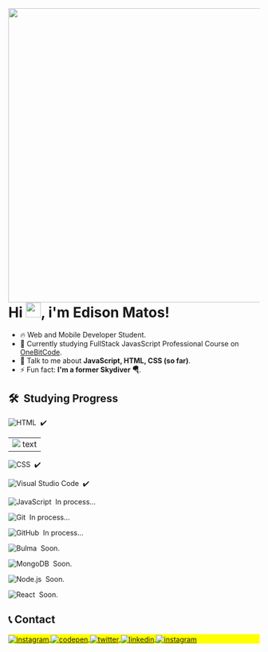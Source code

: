 <!--
<p align="left"> <img src="https://komarev.com/ghpvc/?username=maykbrito&color=yellow" alt="Profile views" /> </p>
-->
<img align="right" height="590em" src="https://raw.githubusercontent.com/gist/EdisonMatos/30b0caded5a41fc479dc9faa7e835980/raw/cb8391322b8bc0d528490928ee9a7c6db8a3f287/githubcard.svg"/>


<h1 align="left">Hi <img src="https://raw.githubusercontent.com/kaueMarques/kaueMarques/master/hi.gif" height="30px">, i'm Edison Matos!</h1>

- 🔥 Web and Mobile Developer Student.
- 🔭 Currently studying FullStack JavasScript Professional Course on [OneBitCode](https://onebitcode.com/lp/).
- 💬 Talk to me about **JavaScript, HTML, CSS (so far)**.
- ⚡ Fun fact: **I'm a former Skydiver 🪂**.


## 🛠 &nbsp;Studying Progress

<div valign="center">

![HTML](https://img.shields.io/badge/-HTML-05122A?style=flat&logo=HTML5)&nbsp; ✔️
  
<table><tr><td valign="center"><img src="https://img.shields.io/badge/-HTML-05122A?style=flat&logo=HTML5"> text </td></tr></table>

![CSS](https://img.shields.io/badge/-CSS-05122A?style=flat&logo=CSS3&logoColor=1572B6)&nbsp; ✔️

![Visual Studio Code](https://img.shields.io/badge/-Visual%20Studio%20Code-05122A?style=flat&logo=visual-studio-code&logoColor=007ACC)&nbsp; ✔️

![JavaScript](https://img.shields.io/badge/-JavaScript-05122A?style=flat&logo=javascript)&nbsp; In process...

![Git](https://img.shields.io/badge/-Git-05122A?style=flat&logo=git)&nbsp; In process...

![GitHub](https://img.shields.io/badge/-GitHub-05122A?style=flat&logo=github)&nbsp; In process...

![Bulma](https://img.shields.io/badge/-Bulma-05122A?style=flat&logo=bulma&logoColor=1572B6)&nbsp; Soon.

![MongoDB](https://img.shields.io/badge/-Mongo-05122A?style=flat&logo=mongoDB&logoColor=1572B6)&nbsp; Soon.

![Node.js](https://img.shields.io/badge/-Node.js-05122A?style=flat&logo=node.js)&nbsp; Soon.

![React](https://img.shields.io/badge/-React-05122A?style=flat&logo=react)&nbsp; Soon.

</div>

<!--
## ⚙️ &nbsp;GitHub Analytics
<p align="left">
<img width="530em" src="https://github-readme-stats.vercel.app/api?username=EdisonMatos&show_icons=true&theme=vision-friendly-dark" alt="Edison's stats"/>
<img width="530em" src="https://github-readme-stats.vercel.app/api/top-langs/?username=EdisonMatos&layout=compact&theme=vision-friendly-dark" alt="Edison's most languages"/>
</p>
-->
## 📞 Contact

<p align="left" style="background:yellow">
</a>
  <a href="https://t.me/edmatoss" target="_blank">
 <img align="center" src="https://img.shields.io/badge/-edisonMatos-05122A?style=flat&logo=telegram" alt="instagram"/>
</a>
<a href="https://codepen.io/Edisss" target="_blank">
  <img align="center" src="https://img.shields.io/badge/-edisonMatos-05122A?style=flat&logo=codepen" alt="codepen"/>
</a>
<a href="https://twitter.com/edisonmatos33" target="_blank">
  <img align="center" src="https://img.shields.io/badge/-edisonMatos-05122A?style=flat&logo=twitter" alt="twitter"/>  
</a>
<a href="https://www.linkedin.com/in/edison-matoss" target="_blank">
  <img align="center" src="https://img.shields.io/badge/-edisonMatos-05122A?style=flat&logo=linkedin" alt="linkedin"/>
</a>
<a href="https://www.instagram.com/edison_matoss/" target="_blank">
 <img align="center" src="https://img.shields.io/badge/-edisonMatos-05122A?style=flat&logo=instagram" alt="instagram"/>


<br>
  
<!--
<br><br>
<img width="490em" src="https://github-readme-twitter-gazf.vercel.app/api?id=edisonmatos33&layout=wide&show_reply=off&show_retweet=off" />


**maykbrito/maykbrito** is a ✨ _special_ ✨ repository because its `README.md` (this file) appears on your GitHub profile.

Here are some ideas to get you started:

- 🔭 I’m currently working on ...
- 🌱 I’m currently learning ...
- 👯 I’m looking to collaborate on ...
- 🤔 I’m looking for help with ...
- 💬 Ask me about ...
- 📫 How to reach me: ...
- 😄 Pronouns: ...
- ⚡ Fun fact: ...
-->
